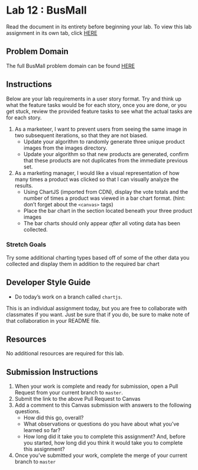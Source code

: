 # Lab 12 : BusMall

Read the document in its entirety before beginning your lab. To view this lab assignment in its own tab, click [HERE](https://codefellows.github.io/code-201-guide/curriculum/class-12/lab/)

## Problem Domain

The full BusMall problem domain can be found [HERE](https://codefellows.github.io/code-201-guide/curriculum/class-11/lab/)

## Instructions

Below are your lab requirements in a user story format. Try and think up what the feature tasks would be for each story, once you are done, or you get stuck, review the provided feature tasks to see what the actual tasks are for each story.

1. As a marketeer, I want to prevent users from seeing the same image in two subsequent iterations, so that they are not biased.
   * Update your algorithm to randomly generate three unique product images from the images directory.
   * Update your algorithm so that new products are generated, confirm that these products are not duplicates from the immediate previous set.
2. As a marketing manager, I would like a visual representation of how many times a product was clicked so that I can visually analyze the results.
   * Using ChartJS (imported from CDN), display the vote totals and the number of times a product was viewed in a bar chart format. (hint: don’t forget about the `<canvas>` tags)
   * Place the bar chart in the section located beneath your three product images
   * The bar charts should only appear *after* all voting data has been collected.

### Stretch Goals

Try some additional charting types based off of some of the other data you collected and display them in addition to the required bar chart

## Developer Style Guide

* Do today’s work on a branch called `chartjs`.

This is an individual assignment today, but you are free to collaborate with classmates if you want. Just be sure that if you do, be sure to make note of that collaboration in your README file.

## Resources

No additional resources are required for this lab.

## Submission Instructions

1. When your work is complete and ready for submission, open a Pull Request from your current branch to `master`.
2. Submit the link to the above Pull Request to Canvas
3. Add a comment to this Canvas submission with answers to the following questions.
   * How did this go, overall?
   * What observations or questions do you have about what you’ve learned so far?
   * How long did it take you to complete this assignment? And, before you started, how long did you think it would take you to complete this assignment?
4. Once you’ve submitted your work, complete the merge of your current branch to `master`
